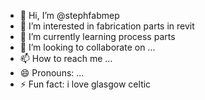 - 👋 Hi, I’m @stephfabmep
- 👀 I’m interested in fabrication parts in revit
- 🌱 I’m currently learning process parts
- 💞️ I’m looking to collaborate on ...
- 📫 How to reach me ...
- 😄 Pronouns: ...
- ⚡ Fun fact: i love glasgow celtic 

<!---
stephfabmep/stephfabmep is a ✨ special ✨ repository because its `README.md` (this file) appears on your GitHub profile.
You can click the Preview link to take a look at your changes.
--->
